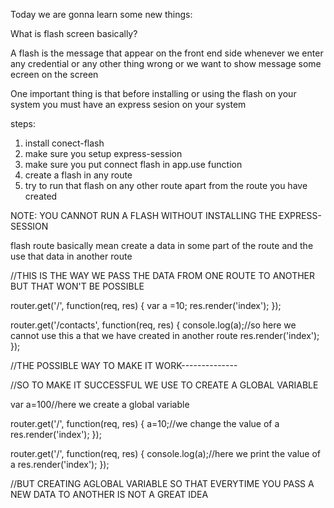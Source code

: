 Today we are gonna learn some new things:

What is flash screen basically?

A flash is the message that appear on the front end side whenever we enter any credential or any other thing wrong or we want to show message some ecreen on the screen 

One important thing is that before installing or using the flash on your system you must have an express sesion on your system

steps:

1. install conect-flash
2. make sure you setup express-session
3. make sure you put connect flash in app.use function
3. create a flash in any route 
4. try to run that flash on any other route apart from the route you have created 

NOTE: YOU CANNOT RUN A FLASH WITHOUT INSTALLING THE EXPRESS-SESSION


flash route basically mean create a data in some part of the route and the use that data in another route 


//THIS IS THE WAY WE PASS THE DATA FROM ONE ROUTE TO ANOTHER BUT THAT WON'T BE POSSIBLE 

router.get('/', function(req, res) {
    var a =10;
  res.render('index');
});

router.get('/contacts', function(req, res) {
    console.log(a);//so here we cannot use this a that we have created in another route 
  res.render('index');
});

//THE POSSIBLE WAY TO MAKE IT WORK--------------



//SO TO MAKE IT SUCCESSFUL WE USE TO CREATE A GLOBAL VARIABLE 


var a=100//here we create a global variable 

router.get('/', function(req, res) {
    a=10;//we change the value of a 
  res.render('index');
});

router.get('/', function(req, res) {
    console.log(a);//here we print the value of a
  res.render('index');
});

//BUT CREATING AGLOBAL VARIABLE SO THAT EVERYTIME YOU PASS A NEW DATA TO ANOTHER IS NOT A GREAT IDEA 